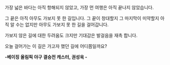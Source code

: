 가장 넓은 바다는 아직 항해되지 않았고, 
가장 먼 여행은 아직 끝나지 않았습니다. 

그 끝은 아직 아무도 가보지 못 한 길입니다. 
그 끝이 창대할지 그 마지막이 미약할지 
아직 알 수는 없지만 
아무도 가보지 못 한 길을 걸어갑니다. 

가보지 않은 길에 대한 두려움도 크지만
기대감은 발걸음을 재촉 합니다.

오늘 걸어가는 이 길은
가고자 했던 길에 어디쯤일까요?

**-베이징 올림픽 야구 결승전 캐스터, 권성욱 -**
<!---
Jang7859/Jang7859 is a ✨ special ✨ repository because its `README.md` (this file) appears on your GitHub profile.
You can click the Preview link to take a look at your changes.
--->
